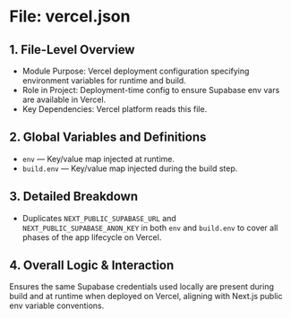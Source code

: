 # File: vercel.json

## 1. File-Level Overview

- Module Purpose: Vercel deployment configuration specifying environment variables for runtime and build.
- Role in Project: Deployment-time config to ensure Supabase env vars are available in Vercel.
- Key Dependencies: Vercel platform reads this file.

## 2. Global Variables and Definitions

- `env` — Key/value map injected at runtime.
- `build.env` — Key/value map injected during the build step.

## 3. Detailed Breakdown

- Duplicates `NEXT_PUBLIC_SUPABASE_URL` and `NEXT_PUBLIC_SUPABASE_ANON_KEY` in both `env` and `build.env` to cover all phases of the app lifecycle on Vercel.

## 4. Overall Logic & Interaction

Ensures the same Supabase credentials used locally are present during build and at runtime when deployed on Vercel, aligning with Next.js public env variable conventions.
